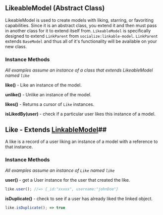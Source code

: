 ## LikeableModel (Abstract Class) ##

LikeableModel is used to create models with liking, starring, or favoriting capabilities. Since it is an abstract class, you extend it and then must pass in another class for it to extend itself from. `LikeableModel` is specifically designed to extend `LinkParent` from `socialize:linkable-model`. `LinkParent` extends `BaseModel` and thus all of it's functionality will be available on your new class.

### Instance Methods ###

*All examples assume an instance of a class that extends LikeableModel named `like`*

__like()__ - Like an instance of the model.

__unlike()__ - Unlike an instance of the model.

__likes()__ - Returns a cursor of `Like` instances.

__isLikedBy(user)__ - check if a particular user likes this instance of a model.


## Like - Extends [LinkableModel](https://github.com/copleykj/socialize-linkable-model)##

A like is a record of a user liking an instance of a model with a reference to that instance.

### Instance Methods ###

*All examples assume an instance of `Like` named `like`*

__user()__ - get a User instance for the user that created the like.

```javascript
like.user(); //=> {_id:"xxxxx", username:"johnDoe"}
```

__isDuplicate()__ - check to see if a user has already liked the linked object.

```javascript
like.isDuplicate(); => true
```
